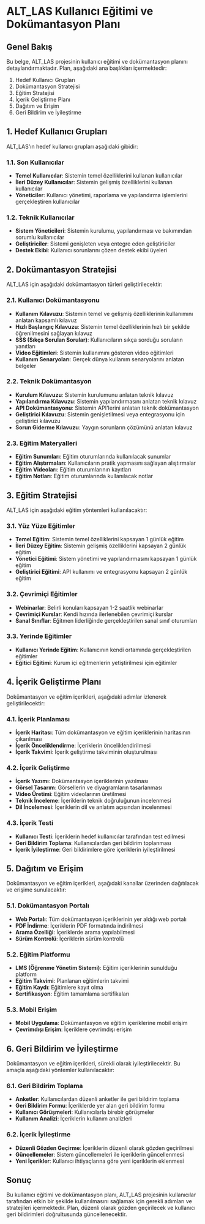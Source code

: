 # ALT_LAS Kullanıcı Eğitimi ve Dokümantasyon Planı

## Genel Bakış

Bu belge, ALT_LAS projesinin kullanıcı eğitimi ve dokümantasyon planını detaylandırmaktadır. Plan, aşağıdaki ana başlıkları içermektedir:

1. Hedef Kullanıcı Grupları
2. Dokümantasyon Stratejisi
3. Eğitim Stratejisi
4. İçerik Geliştirme Planı
5. Dağıtım ve Erişim
6. Geri Bildirim ve İyileştirme

## 1. Hedef Kullanıcı Grupları

ALT_LAS'ın hedef kullanıcı grupları aşağıdaki gibidir:

### 1.1. Son Kullanıcılar

- **Temel Kullanıcılar**: Sistemin temel özelliklerini kullanan kullanıcılar
- **İleri Düzey Kullanıcılar**: Sistemin gelişmiş özelliklerini kullanan kullanıcılar
- **Yöneticiler**: Kullanıcı yönetimi, raporlama ve yapılandırma işlemlerini gerçekleştiren kullanıcılar

### 1.2. Teknik Kullanıcılar

- **Sistem Yöneticileri**: Sistemin kurulumu, yapılandırması ve bakımından sorumlu kullanıcılar
- **Geliştiriciler**: Sistemi genişleten veya entegre eden geliştiriciler
- **Destek Ekibi**: Kullanıcı sorunlarını çözen destek ekibi üyeleri

## 2. Dokümantasyon Stratejisi

ALT_LAS için aşağıdaki dokümantasyon türleri geliştirilecektir:

### 2.1. Kullanıcı Dokümantasyonu

- **Kullanım Kılavuzu**: Sistemin temel ve gelişmiş özelliklerinin kullanımını anlatan kapsamlı kılavuz
- **Hızlı Başlangıç Kılavuzu**: Sistemin temel özelliklerinin hızlı bir şekilde öğrenilmesini sağlayan kılavuz
- **SSS (Sıkça Sorulan Sorular)**: Kullanıcıların sıkça sorduğu soruların yanıtları
- **Video Eğitimleri**: Sistemin kullanımını gösteren video eğitimleri
- **Kullanım Senaryoları**: Gerçek dünya kullanım senaryolarını anlatan belgeler

### 2.2. Teknik Dokümantasyon

- **Kurulum Kılavuzu**: Sistemin kurulumunu anlatan teknik kılavuz
- **Yapılandırma Kılavuzu**: Sistemin yapılandırmasını anlatan teknik kılavuz
- **API Dokümantasyonu**: Sistemin API'lerini anlatan teknik dokümantasyon
- **Geliştirici Kılavuzu**: Sistemin genişletilmesi veya entegrasyonu için geliştirici kılavuzu
- **Sorun Giderme Kılavuzu**: Yaygın sorunların çözümünü anlatan kılavuz

### 2.3. Eğitim Materyalleri

- **Eğitim Sunumları**: Eğitim oturumlarında kullanılacak sunumlar
- **Eğitim Alıştırmaları**: Kullanıcıların pratik yapmasını sağlayan alıştırmalar
- **Eğitim Videoları**: Eğitim oturumlarının kayıtları
- **Eğitim Notları**: Eğitim oturumlarında kullanılacak notlar

## 3. Eğitim Stratejisi

ALT_LAS için aşağıdaki eğitim yöntemleri kullanılacaktır:

### 3.1. Yüz Yüze Eğitimler

- **Temel Eğitim**: Sistemin temel özelliklerini kapsayan 1 günlük eğitim
- **İleri Düzey Eğitim**: Sistemin gelişmiş özelliklerini kapsayan 2 günlük eğitim
- **Yönetici Eğitimi**: Sistem yönetimi ve yapılandırmasını kapsayan 1 günlük eğitim
- **Geliştirici Eğitimi**: API kullanımı ve entegrasyonu kapsayan 2 günlük eğitim

### 3.2. Çevrimiçi Eğitimler

- **Webinarlar**: Belirli konuları kapsayan 1-2 saatlik webinarlar
- **Çevrimiçi Kurslar**: Kendi hızında ilerlenebilen çevrimiçi kurslar
- **Sanal Sınıflar**: Eğitmen liderliğinde gerçekleştirilen sanal sınıf oturumları

### 3.3. Yerinde Eğitimler

- **Kullanıcı Yerinde Eğitim**: Kullanıcının kendi ortamında gerçekleştirilen eğitimler
- **Eğitici Eğitimi**: Kurum içi eğitmenlerin yetiştirilmesi için eğitimler

## 4. İçerik Geliştirme Planı

Dokümantasyon ve eğitim içerikleri, aşağıdaki adımlar izlenerek geliştirilecektir:

### 4.1. İçerik Planlaması

- **İçerik Haritası**: Tüm dokümantasyon ve eğitim içeriklerinin haritasının çıkarılması
- **İçerik Önceliklendirme**: İçeriklerin önceliklendirilmesi
- **İçerik Takvimi**: İçerik geliştirme takviminin oluşturulması

### 4.2. İçerik Geliştirme

- **İçerik Yazımı**: Dokümantasyon içeriklerinin yazılması
- **Görsel Tasarım**: Görsellerin ve diyagramların tasarlanması
- **Video Üretimi**: Eğitim videolarının üretilmesi
- **Teknik İnceleme**: İçeriklerin teknik doğruluğunun incelenmesi
- **Dil İncelemesi**: İçeriklerin dil ve anlatım açısından incelenmesi

### 4.3. İçerik Testi

- **Kullanıcı Testi**: İçeriklerin hedef kullanıcılar tarafından test edilmesi
- **Geri Bildirim Toplama**: Kullanıcılardan geri bildirim toplanması
- **İçerik İyileştirme**: Geri bildirimlere göre içeriklerin iyileştirilmesi

## 5. Dağıtım ve Erişim

Dokümantasyon ve eğitim içerikleri, aşağıdaki kanallar üzerinden dağıtılacak ve erişime sunulacaktır:

### 5.1. Dokümantasyon Portalı

- **Web Portalı**: Tüm dokümantasyon içeriklerinin yer aldığı web portalı
- **PDF İndirme**: İçeriklerin PDF formatında indirilmesi
- **Arama Özelliği**: İçeriklerde arama yapılabilmesi
- **Sürüm Kontrolü**: İçeriklerin sürüm kontrolü

### 5.2. Eğitim Platformu

- **LMS (Öğrenme Yönetim Sistemi)**: Eğitim içeriklerinin sunulduğu platform
- **Eğitim Takvimi**: Planlanan eğitimlerin takvimi
- **Eğitim Kaydı**: Eğitimlere kayıt olma
- **Sertifikasyon**: Eğitim tamamlama sertifikaları

### 5.3. Mobil Erişim

- **Mobil Uygulama**: Dokümantasyon ve eğitim içeriklerine mobil erişim
- **Çevrimdışı Erişim**: İçeriklere çevrimdışı erişim

## 6. Geri Bildirim ve İyileştirme

Dokümantasyon ve eğitim içerikleri, sürekli olarak iyileştirilecektir. Bu amaçla aşağıdaki yöntemler kullanılacaktır:

### 6.1. Geri Bildirim Toplama

- **Anketler**: Kullanıcılardan düzenli anketler ile geri bildirim toplama
- **Geri Bildirim Formu**: İçeriklerde yer alan geri bildirim formu
- **Kullanıcı Görüşmeleri**: Kullanıcılarla birebir görüşmeler
- **Kullanım Analizi**: İçeriklerin kullanım analizleri

### 6.2. İçerik İyileştirme

- **Düzenli Gözden Geçirme**: İçeriklerin düzenli olarak gözden geçirilmesi
- **Güncellemeler**: Sistem güncellemeleri ile içeriklerin güncellenmesi
- **Yeni İçerikler**: Kullanıcı ihtiyaçlarına göre yeni içeriklerin eklenmesi

## Sonuç

Bu kullanıcı eğitimi ve dokümantasyon planı, ALT_LAS projesinin kullanıcılar tarafından etkin bir şekilde kullanılmasını sağlamak için gerekli adımları ve stratejileri içermektedir. Plan, düzenli olarak gözden geçirilecek ve kullanıcı geri bildirimleri doğrultusunda güncellenecektir.
